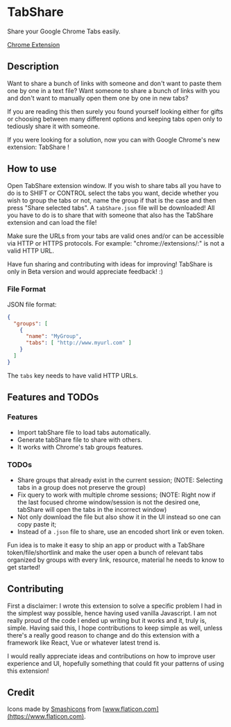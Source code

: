 # TabShare

Share your Google Chrome Tabs easily.

[Chrome Extension](https://chrome.google.com/webstore/detail/tabshare/ojddpkfajpkclolheliiimohojdcbgjf)

## Description

Want to share a bunch of links with someone and don't want to paste them one by one in a
text file? Want someone to share a bunch of links with you and don't want to manually
open them one by one in new tabs?

If you are reading this then surely you found yourself looking either for gifts or
choosing between many different options and keeping tabs open only to tediously share it
with someone.

If you were looking for a solution, now you can with Google Chrome's new extension: TabShare !

## How to use

Open TabShare extension window. If you wish to share tabs all you have to do is to SHIFT
or CONTROL select the tabs you want, decide whether you wish to group the tabs or not,
name the group if that is the case and then press "Share selected tabs". A `tabShare.json`
file will be downloaded! All you have to do is to share that with someone that also has
the TabShare extension and can load the file!

Make sure the URLs from your tabs are valid ones and/or can be accessible via HTTP or
HTTPS protocols. For example: "chrome://extensions/:" is not a valid HTTP URL.

Have fun sharing and contributing with ideas for improving! TabShare is only in Beta
version and would appreciate feedback! :)

### File Format

JSON file format:

```json
{
  "groups": [
    {
      "name": "MyGroup",
      "tabs": [ "http://www.myurl.com" ]
    }
  ]
}
```

The `tabs` key needs to have valid HTTP URLs.

## Features and TODOs

### Features

- Import tabShare file to load tabs automatically.
- Generate tabShare file to share with others.
- It works with Chrome's tab groups features.

### TODOs

- Share groups that already exist in the current session;
  (NOTE: Selecting tabs in a group does not preserve the group)
- Fix query to work with multiple chrome sessions;
  (NOTE: Right now if the last focused chrome window/session is not
   the desired one, tabShare will open the tabs in the incorrect window)
- Not only download the file but also show it in the UI instead so one can copy
  paste it;
- Instead of a `.json` file to share, use an encoded short link or even token.

Fun idea is to make it easy to ship an app or product with a TabShare token/file/shortlink
and make the user open a bunch of relevant tabs organized by groups with every
link, resource, material he needs to know to get started!

## Contributing

First a disclaimer: I wrote this extension to solve a specific problem I had in the
simplest way possible, hence having used vanilla Javascript. I am not really proud of
the code I ended up writing but it works and it, truly is, simple. Having said this, I hope
contributions to keep simple as well, unless there's a really good reason to change and do
this extension with a framework like React, Vue or whatever latest trend is.

I would really appreciate ideas and contributions on how to improve user experience and
UI, hopefully something that could fit your patterns of using this extension!

## Credit

Icons made by [Smashicons](https://www.flaticon.com/authors/smashicons) from [www.flaticon.com](https://www.flaticon.com).
